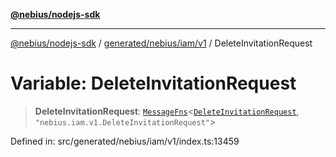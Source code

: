 [**@nebius/nodejs-sdk**](../../../../../README.md)

***

[@nebius/nodejs-sdk](../../../../../README.md) / [generated/nebius/iam/v1](../README.md) / DeleteInvitationRequest

# Variable: DeleteInvitationRequest

> **DeleteInvitationRequest**: [`MessageFns`](../../../../../runtime/protos/core/interfaces/MessageFns.md)\<[`DeleteInvitationRequest`](../interfaces/DeleteInvitationRequest.md), `"nebius.iam.v1.DeleteInvitationRequest"`\>

Defined in: src/generated/nebius/iam/v1/index.ts:13459
